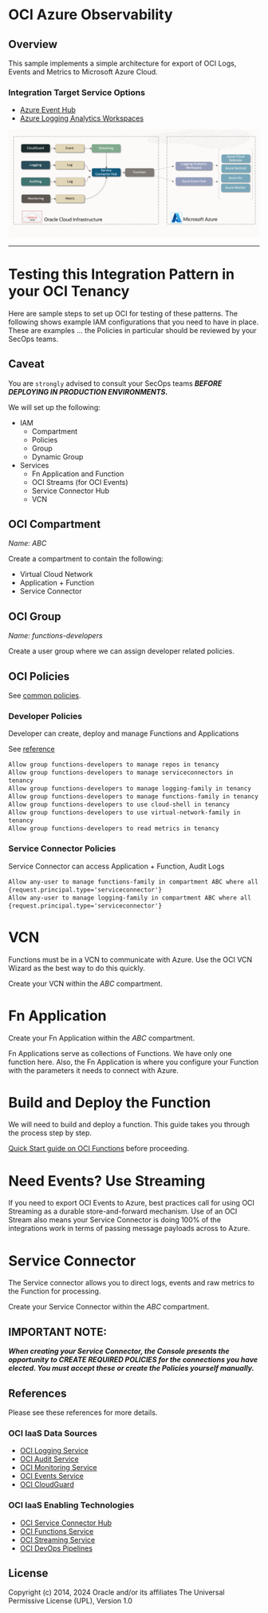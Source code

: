 # OCI Azure Observability

##  Overview

This sample implements a simple architecture for export of OCI Logs, Events and Metrics to Microsoft Azure Cloud.

### Integration Target Service Options

- [Azure Event Hub](README.azure.eventhub.md)
- [Azure Logging Analytics Workspaces](README.azure.workspace.md)

![](./images/architecture.png)


---
# Testing this Integration Pattern in your OCI Tenancy

Here are sample steps to set up OCI for testing of these patterns. The following shows example
IAM configurations that you need to have in place.  These are examples ... the Policies in 
particular should be reviewed by your SecOps teams. 

## Caveat

You are `strongly` advised to consult your SecOps teams **_BEFORE DEPLOYING IN PRODUCTION ENVIRONMENTS._**

We will set up the following:

- IAM
  - Compartment
  - Policies
  - Group
  - Dynamic Group
- Services
  - Fn Application and Function
  - OCI Streams (for OCI Events)
  - Service Connector Hub
  - VCN

## OCI Compartment

_Name: ABC_

Create a compartment to contain the following:

- Virtual Cloud Network
- Application + Function
- Service Connector

## OCI Group

_Name: functions-developers_

Create a user group where we can assign developer related policies.   

## OCI Policies

See [common policies](https://docs.oracle.com/en-us/iaas/Content/Identity/Concepts/commonpolicies.htm).

### Developer Policies

Developer can create, deploy and manage Functions and Applications

See [reference](https://docs.oracle.com/en-us/iaas/Content/Identity/Concepts/commonpolicies.htm#)

    Allow group functions-developers to manage repos in tenancy
    Allow group functions-developers to manage serviceconnectors in tenancy
    Allow group functions-developers to manage logging-family in tenancy
    Allow group functions-developers to manage functions-family in tenancy
    Allow group functions-developers to use cloud-shell in tenancy
    Allow group functions-developers to use virtual-network-family in tenancy
    Allow group functions-developers to read metrics in tenancy

### Service Connector Policies

Service Connector can access Application + Function, Audit Logs

    Allow any-user to manage functions-family in compartment ABC where all {request.principal.type='serviceconnector'}
    Allow any-user to manage logging-family in compartment ABC where all {request.principal.type='serviceconnector'}

# VCN

Functions must be in a VCN to communicate with Azure.  Use the OCI VCN Wizard as the best
way to do this quickly.  

Create your VCN within the _ABC_ compartment.

# Fn Application

Create your Fn Application within the _ABC_ compartment.

Fn Applications serve as collections of Functions.  We have only one function here.
Also, the Fn Application is where you configure your Function with the parameters it
needs to connect with Azure.

# Build and Deploy the Function

We will need to build and deploy a function.  This guide takes you through the process step by step.

[Quick Start guide on OCI Functions](https://docs.oracle.com/en-us/iaas/Content/Functions/Tasks/functionsquickstartguidestop.htm) before proceeding.

# Need Events?   Use Streaming

If you need to export OCI Events to Azure, best practices call for using OCI Streaming as a durable 
store-and-forward mechanism.  Use of an OCI Stream also means your Service Connector is doing 100% of the
integrations work in terms of passing message payloads across to Azure.

# Service Connector

The Service connector allows you to direct logs, events and raw metrics to the Function
for processing.

Create your Service Connector within the _ABC_ compartment.  

## IMPORTANT NOTE:

**_When creating your Service Connector, the Console presents the opportunity to CREATE REQUIRED
POLICIES for the connections you have elected.  You must accept these or create the Policies
yourself manually._**

## References

Please see these references for more details.

### OCI IaaS Data Sources

- [OCI Logging Service](https://docs.oracle.com/en-us/iaas/Content/Logging/Concepts/loggingoverview.htm)
- [OCI Audit Service](https://docs.oracle.com/en-us/iaas/Content/Audit/Concepts/auditoverview.htm)
- [OCI Monitoring Service](https://docs.oracle.com/en-us/iaas/Content/Monitoring/Concepts/monitoringoverview.htm)
- [OCI Events Service](https://docs.oracle.com/en-us/iaas/Content/Events/Concepts/eventsoverview.htm)
- [OCI CloudGuard](https://docs.oracle.com/en-us/iaas/cloud-guard/using/index.htm)

### OCI IaaS Enabling Technologies

- [OCI Service Connector Hub](https://docs.oracle.com/en-us/iaas/Content/Functions/Concepts/functionsoverview.htm)
- [OCI Functions Service](https://docs.oracle.com/en-us/iaas/Content/Functions/Concepts/functionsoverview.htm)
- [OCI Streaming Service](https://docs.oracle.com/en-us/iaas/Content/Streaming/Concepts/streamingoverview.htm)
- [OCI DevOps Pipelines](https://docs.oracle.com/en/solutions/build-cicd-pipelines-devops-function/index.html)


## License
Copyright (c) 2014, 2024 Oracle and/or its affiliates
The Universal Permissive License (UPL), Version 1.0
